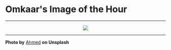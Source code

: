 # Omkaar's Image of the Hour

---

<div align="center">

<a href="https://unsplash.com/photos/yellow-flowers-bloom-in-a-green-field-cTPBm3vP5Xk">
  <img src="https://images.unsplash.com/photo-1752861616564-d2f087ac84e7?crop=entropy&cs=tinysrgb&fit=max&fm=jpg&ixid=M3w3NjA2Nzh8MHwxfHJhbmRvbXx8fHx8fHx8fDE3NTQxODI4MDB8&ixlib=rb-4.1.0&q=80&w=1080" style="max-width:100%; height:auto;">
</a>



</div>

---

**Photo by** [Ahmed](https://unsplash.com/@mutecevvil) **on Unsplash**
